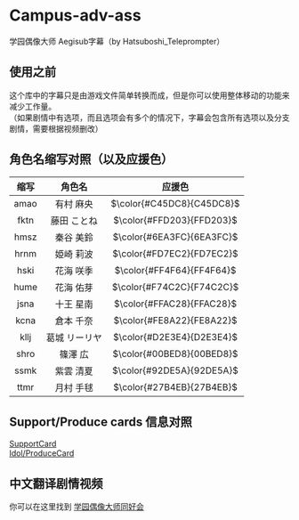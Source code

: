 # Campus-adv-ass
学园偶像大师 Aegisub字幕（by Hatsuboshi_Teleprompter）

## 使用之前
这个库中的字幕只是由游戏文件简单转换而成，但是你可以使用整体移动的功能来减少工作量。  
（如果剧情中有选项，而且选项会有多个的情况下，字幕会包含所有选项以及分支剧情，需要根据视频删改）
 
## 角色名缩写对照（以及应援色）
|  缩写  |  角色名  |  应援色  |
| :---: | :-----: | :-----: |
| amao | 有村 麻央 | $\color{#C45DC8}{C45DC8}$ |
| fktn | 藤田 ことね | $\color{#FFD203}{FFD203}$ |
| hmsz | 秦谷 美鈴 | $\color{#6EA3FC}{6EA3FC}$ |
| hrnm | 姫崎 莉波 | $\color{#FD7EC2}{FD7EC2}$ |
| hski | 花海 咲季 | $\color{#FF4F64}{FF4F64}$ |
| hume | 花海 佑芽 | $\color{#F74C2C}{F74C2C}$ |
| jsna | 十王 星南 | $\color{#FFAC28}{FFAC28}$ |
| kcna | 倉本 千奈 | $\color{#FE8A22}{FE8A22}$ |
| kllj | 葛城 リーリヤ | $\color{#D2E3E4}{D2E3E4}$ |
| shro | 篠澤 広 | $\color{#00BED8}{00BED8}$ |
| ssmk | 紫雲 清夏 | $\color{#92DE5A}{92DE5A}$ |
| ttmr | 月村 手毬 | $\color{#27B4EB}{27B4EB}$ |

## Support/Produce cards 信息对照
[SupportCard](https://github.com/vertesan/gakumasu-diff/blob/main/SupportCard.yaml)   
[Idol/ProduceCard](https://github.com/vertesan/gakumasu-diff/blob/main/IdolCard.yaml)  

## 中文翻译剧情视频
你可以在这里找到 [学园偶像大师同好会](https://space.bilibili.com/2546078)
